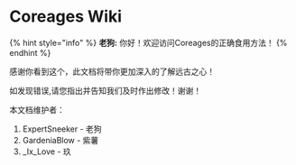 # Coreages Wiki

{% hint style="info" %}
**老狗:** 你好！欢迎访问Coreages的正确食用方法！
{% endhint %}

感谢你看到这个，此文档将带你更加深入的了解远古之心！



如发现错误,请您指出并告知我们及时作出修改！谢谢！

本文档维护者：

1. ExpertSneeker - 老狗
2. GardeniaBlow - 紫薯
3. \_Ix\_Love - 玖
